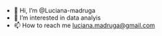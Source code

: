 - 👋 Hi, I’m @Luciana-madruga
- 👀 I’m interested in data analyis
- 📫 How to reach me luciana.madruga@gmail.com

<!---
Luciana-madruga/Luciana-madruga is a ✨ special ✨ repository because its `README.md` (this file) appears on your GitHub profile.
You can click the Preview link to take a look at your changes.
--->
